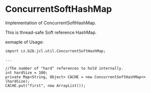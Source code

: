 # ConcurrentSoftHashMap
Implementation of ConcurrentSoftHashMap. 

This is thread-safe Soft reference HashMap.

exmaple of Usage:

```
import cz.b2b.jcl.util.ConcurrentSoftHashMap;

...

//The number of "hard" references to hold internally.
int hardSize = 100;
private Map<String, Object> CACHE = new ConcurrentSoftHashMap<>(hardSize);
CACHE.put("first", new ArrayList());
```

